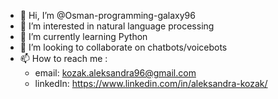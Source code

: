 - 👋 Hi, I’m @Osman-programming-galaxy96
- 👀 I’m interested in natural language processing
- 🌱 I’m currently learning Python
- 💞️ I’m looking to collaborate on chatbots/voicebots
- 📫 How to reach me :
  - email: kozak.aleksandra96@gmail.com
  - linkedIn: https://www.linkedin.com/in/aleksandra-kozak/

<!---
Osman-programming-galaxy96/Osman-programming-galaxy96 is a ✨ special ✨ repository because its `README.md` (this file) appears on your GitHub profile.
You can click the Preview link to take a look at your changes.
--->
